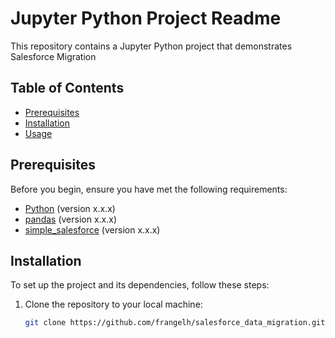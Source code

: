 # Jupyter Python Project Readme

This repository contains a Jupyter Python project that demonstrates Salesforce Migration

## Table of Contents
- [Prerequisites](#prerequisites)
- [Installation](#installation)
- [Usage](#usage)

## Prerequisites

Before you begin, ensure you have met the following requirements:

- [Python](https://www.python.org/) (version x.x.x)
- [pandas](https://pandas.pydata.org/) (version x.x.x)
- [simple_salesforce](https://github.com/simple-salesforce/simple-salesforce) (version x.x.x)

## Installation

To set up the project and its dependencies, follow these steps:

1. Clone the repository to your local machine:

   ```bash
   git clone https://github.com/frangelh/salesforce_data_migration.git
